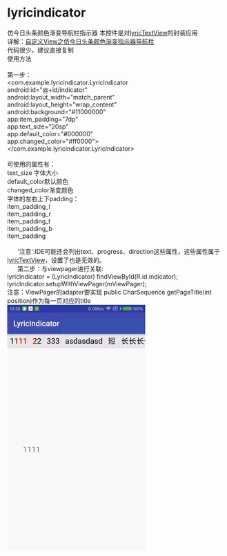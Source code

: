 # lyricindicator
仿今日头条颜色渐变导航栏指示器
本控件是对[lyricTextView](https://github.com/CCY0122/lyrictextview)的封装应用<br/>
详解：[自定义View之仿今日头条颜色渐变指示器导航栏](http://blog.csdn.net/ccy0122/article/details/72902977)<br/>
代码很少，建议直接复制<br/>
使用方法<br/><br/>
第一步：<br/>
<com.example.lyricindicator.LyricIndicator<br/>
        android:id="@+id/indicator"<br/>
        android:layout_width="match_parent"<br/>
        android:layout_height="wrap_content"<br/>
        android:background="#11000000"<br/>
        app:item_padding="7dp"<br/>
        app:text_size="20sp"<br/>
        app:default_color="#000000"<br/>
        app:changed_color="#ff0000"><br/>
        </com.example.lyricindicator.LyricIndicator><br/><br/>
可使用的属性有：<br/>
        text_size 字体大小<br/>
        default_color默认颜色<br/>
        changed_color渐变颜色<br/>
        字体的左右上下padding：<br/>
        item_padding_l<br/>
        item_padding_r<br/>
        item_padding_t<br/>
        item_padding_b<br/>
        item_padding<br/><br/>
        '注意':IDE可能还会列出text、progress、direction这些属性，这些属性属于[lyricTextView](https://github.com/CCY0122/lyrictextview)，设置了也是无效的。<br/>
       
第二步：与viewpager进行关联:<br/>
 lyricIndicator = (LyricIndicator) findViewById(R.id.indicator);<br/>
 lyricIndicator.setupWithViewPager(mViewPager);<br/>
 注意：ViewPager的adapter要实现 public CharSequence getPageTitle(int position)作为每一页对应的title<br/>
![image](https://github.com/CCY0122/lyricindicator/blob/master/image.gif)

